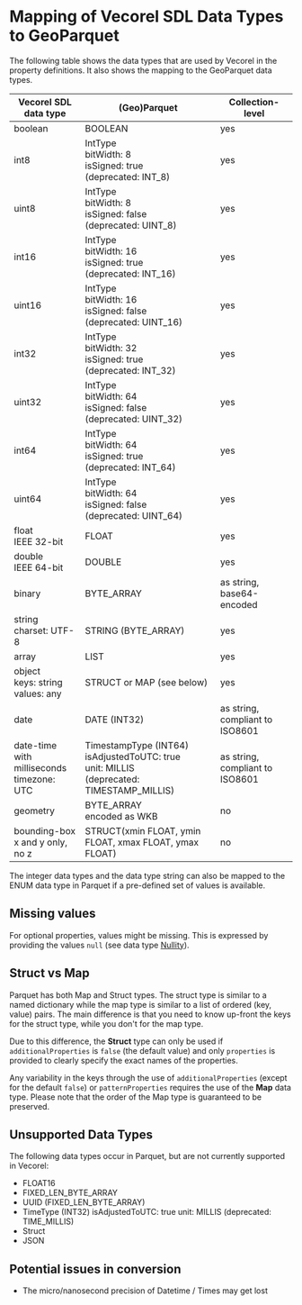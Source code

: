 # Mapping of Vecorel SDL Data Types to GeoParquet

The following table shows the data types that are used by Vecorel in the property definitions.
It also shows the mapping to the GeoParquet data types.

| Vecorel SDL data type                               | (Geo)Parquet                                                 | Collection-level                |
| --------------------------------------------------- | ------------------------------------------------------------ | ------------------------------- |
| boolean                                             | BOOLEAN                                                      | yes                             |
| int8                                                | IntType<br />bitWidth: 8<br />isSigned: true<br />(deprecated: INT_8) | yes                             |
| uint8                                               | IntType<br />bitWidth: 8<br />isSigned: false<br />(deprecated: UINT_8) | yes                             |
| int16                                               | IntType<br />bitWidth: 16<br />isSigned: true<br />(deprecated: INT_16) | yes                             |
| uint16                                              | IntType<br />bitWidth: 16<br />isSigned: false<br />(deprecated: UINT_16) | yes                             |
| int32                                               | IntType<br />bitWidth: 32<br />isSigned: true<br />(deprecated: INT_32) | yes                             |
| uint32                                              | IntType<br />bitWidth: 64<br />isSigned: false<br />(deprecated: UINT_32) | yes                             |
| int64                                               | IntType<br />bitWidth: 64<br />isSigned: true<br />(deprecated: INT_64) | yes                             |
| uint64                                              | IntType<br />bitWidth: 64<br />isSigned: false<br />(deprecated: UINT_64) | yes                             |
| float<br />IEEE 32-bit                              | FLOAT                                                        | yes                             |
| double<br />IEEE 64-bit                             | DOUBLE                                                       | yes                             |
| binary                                              | BYTE_ARRAY                                                   | as string, base64-encoded       |
| string<br />charset: UTF-8                          | STRING (BYTE_ARRAY)                                          | yes                             |
| array                                               | LIST                                                         | yes                             |
| object<br />keys: string<br />values: any           | STRUCT or MAP (see below)                                    | yes                             |
| date                                                | DATE (INT32)                                                 | as string, compliant to ISO8601 |
| date-time<br />with milliseconds<br />timezone: UTC | TimestampType (INT64)<br />isAdjustedToUTC: true<br />unit:  MILLIS<br />(deprecated: TIMESTAMP_MILLIS) | as string, compliant to ISO8601 |
| geometry                                            | BYTE_ARRAY<br />encoded as WKB                               | no                              |
| bounding-box<br />x and y only, no z                | STRUCT(xmin FLOAT, ymin FLOAT, xmax FLOAT, ymax FLOAT)       | no                              |

The integer data types and the data type string can also be mapped to the ENUM data type in Parquet
if a pre-defined set of values is available.

## Missing values

For optional properties, values might be missing.
This is expressed by providing the values `null`
(see data type [Nullity](https://parquet.apache.org/docs/file-format/nulls/)).

## Struct vs Map

Parquet has both Map and Struct types. The struct type is similar to a named dictionary while the map type is similar to a list of ordered (key, value) pairs. The main difference is that you need to know up-front the keys for the struct type, while you don't for the map type.

Due to this difference, the **Struct** type can only be used if `additionalProperties` is `false` (the default value) and only `properties` is provided to clearly specify the exact names of the properties.

Any variability in the keys through the use of `additionalProperties` (except for the default `false`) or `patternProperties` requires the use of the **Map** data type. Please note that the order of the Map type is guaranteed to be preserved.

## Unsupported Data Types

The following data types occur in Parquet, but are not currently supported in Vecorel:

- FLOAT16
- FIXED_LEN_BYTE_ARRAY
- UUID (FIXED_LEN_BYTE_ARRAY)
- TimeType (INT32)
  isAdjustedToUTC: true
  unit: MILLIS
  (deprecated: TIME_MILLIS)
- Struct
- JSON

## Potential issues in conversion

- The micro/nanosecond precision of Datetime / Times may get lost
